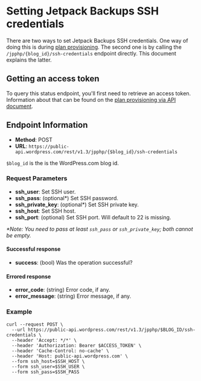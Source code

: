 # Setting Jetpack Backups SSH credentials

There are two ways to set Jetpack Backups SSH credentials. One way of doing this is during [plan provisioning](jetpack/plan-provisioning.md). The second one is by calling the `/jpphp/{blog_id}/ssh-credentials` endpoint directly. This document explains the latter.

## Getting an access token

To query this status endpoint, you'll first need to retrieve an access token. Information about that can be found on the [plan provisioning via API document]( provisioning.md#getting-a-jetpack-partner-access-token ).

## Endpoint Information
- __Method__: POST
- __URL__:    `https://public-api.wordpress.com/rest/v1.3/jpphp/{$blog_id}/ssh-credentials`

`$blog_id` is the is the WordPress.com blog id.

### Request Parameters

- __ssh_user__:                    Set SSH user.
- __ssh_pass__:        (optional*) Set SSH password.
- __ssh_private_key__: (optional*) Set SSH private key.
- __ssh_host__:                    Set SSH host.
- __ssh_port__:        (optional)  Set SSH port. Will default to 22 is missing.

_\*Note: You need to pass at least `ssh_pass` or `ssh_private_key`; both cannot be empty._

#### Successful response

- __success__:       (bool) Was the operation successful?

#### Errored response

- __error_code__:    (string) Error code, if any.
- __error_message__: (string) Error message, if any.

### Example

```shell
curl --request POST \
  --url https://public-api.wordpress.com/rest/v1.3/jpphp/$BLOG_ID/ssh-credentials \
  --header 'Accept: */*' \
  --header 'Authorization: Bearer $ACCESS_TOKEN' \
  --header 'Cache-Control: no-cache' \
  --header 'Host: public-api.wordpress.com' \
  --form ssh_host=$SSH_HOST \
  --form ssh_user=$SSH_USER \
  --form ssh_pass=$SSH_PASS
```

